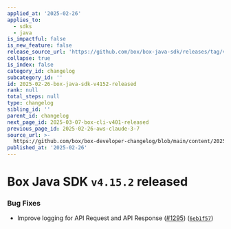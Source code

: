 ```yaml
---
applied_at: '2025-02-26'
applies_to:
  - sdks
  - java
is_impactful: false
is_new_feature: false
release_source_url: 'https://github.com/box/box-java-sdk/releases/tag/v4.15.2'
collapse: true
is_index: false
category_id: changelog
subcategory_id: ''
id: 2025-02-26-box-java-sdk-v4152-released
rank: null
total_steps: null
type: changelog
sibling_id: ''
parent_id: changelog
next_page_id: 2025-03-07-box-cli-v401-released
previous_page_id: 2025-02-26-aws-claude-3-7
source_url: >-
  https://github.com/box/box-developer-changelog/blob/main/content/2025/02-26-box-java-sdk-v4152-released.md
published_at: '2025-02-26'
---
```

# Box Java SDK `v4.15.2` released

### Bug Fixes

* Improve logging for API Request and API Response ([#1295][1]) ([`6eb1f57`][2])

[1]: https://github.com/box/box-java-sdk/issues/1295

[2]: https://github.com/box/box-java-sdk/commit/6eb1f57a584571b46daa14d045a36bca382493fa